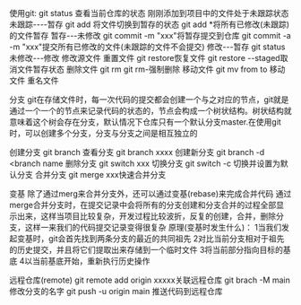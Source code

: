 使用git:
   git status
     查看当前仓库的状态
     刚刚添加到项目中的文件处于未跟踪状态
未跟踪----暂存
   git add <filename>将文件切换到暂存的状态
   git add *将所有已修改(未跟踪)的文件暂存
暂存---未修改
   git commit  -m "xxx"将暂存提交到仓库
   git commit -a -m "xxx"提交所有已修改的文件(未跟踪的文件不会提交)
修改---暂存
   git status
未修改---修改
    修改源文件
重置文件
   git restore<flenname>恢复文件
   git restore --staged<flenname>取消文件暂存状态
删除文件
   git rm<flenname>
   git rm<flenname>-强制删除
移动文件
   git mv from to 移动文件 重名文件

分支
 git在存储文件时，每一次代码的提交都会创建一个与之对应的节点，git就是通过一个一个的节点来记录代码的状态的，节点会构成一个树状结构。树状结构就意味着这个树会存在分支，默认情况下仓库只有一个默认分支master.在使用git时，可以创建多个分支，分支与分支之间是相互独立的

 创建分支
  git branch 查看分支
  git branch xxxx 创建新分支
  git branch -d <branch name
删除分支
  git switch xxx 切换分支 
  git switch -c 切换并设置为默认分支
合并分支
   git merge xxx快速合并分支


变基
除了通过merg来合并分支外，还可以通过变基(rebase)来完成合并代码
通过merge合并分支时，在提交记录中会将所有的分支创建和分支合并的过程全部显示出来，这样当项目比较复杂，开发过程比较波折，反复的创建，合并，删除分支，这样一来我们的代码提交记录变得很复杂
原理(变基时发生什么)：
1当我们发起变基时，git会首先找到两条分支的最近的共同祖先
2对比当前分支相对于祖先的历史提交，并且将它们提取出来存储到一个临时文件
3将当前部分指向目标的基底
4以当前基底开始，重新执行历史操作


远程仓库(remote)
git remote add origin xxxxx关联远程仓库
git brach -M main 修改分支的名字
git push -u origin main 推送代码到远程仓库